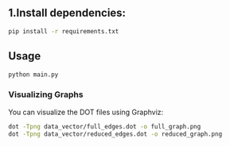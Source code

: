

## 1.Install dependencies:
```bash
pip install -r requirements.txt
```

## Usage
```bash
python main.py
```

### Visualizing Graphs

You can visualize the DOT files using Graphviz:

```bash
dot -Tpng data_vector/full_edges.dot -o full_graph.png
dot -Tpng data_vector/reduced_edges.dot -o reduced_graph.png
```